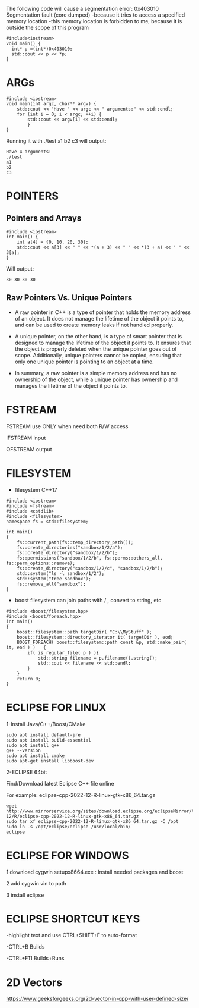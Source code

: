 The following code will cause a segmentation error: 0x403010 Segmentation fault (core dumped)
-because it tries to access a specified memory location
-this memory location is forbidden to me, because it is outside the scope of this program
```
#include<iostream>
void main() {
  int* p =(int*)0x403010;
  std::cout << p << *p;
}
```




# ARGs
```
#include <iostream>
void main(int argc, char** argv) {
    std::cout << "Have " << argc << " arguments:" << std::endl;
    for (int i = 0; i < argc; ++i) {
        std::cout << argv[i] << std::endl;
        }
}
```
Running it with ./test a1 b2 c3 will output:
```
Have 4 arguments:
./test
a1
b2
c3
```

# POINTERS

## Pointers and Arrays
```
#include <iostream>
int main() {
    int a[4] = {0, 10, 20, 30};
    std::cout << a[3] << " " << *(a + 3) << " " << *(3 + a) << " " << 3[a];
}
```
Will output:
```
30 30 30 30
```

## Raw Pointers Vs. Unique Pointers
* A raw pointer in C++ is a type of pointer that holds the memory address of an object. It does not manage the lifetime of the object it points to, and can be used to create memory leaks if not handled properly.

* A unique pointer, on the other hand, is a type of smart pointer that is designed to manage the lifetime of the object it points to. It ensures that the object is properly deleted when the unique pointer goes out of scope. Additionally, unique pointers cannot be copied, ensuring that only one unique pointer is pointing to an object at a time.

* In summary, a raw pointer is a simple memory address and has no ownership of the object, while a unique pointer has ownership and manages the lifetime of the object it points to.


# FSTREAM

FSTREAM use ONLY when need both R/W access

IFSTREAM input

OFSTREAM output


# FILESYSTEM
* filesystem C++17
```
#include <iostream>
#include <fstream>
#include <cstdlib>
#include <filesystem>
namespace fs = std::filesystem;
 
int main()
{
    fs::current_path(fs::temp_directory_path());
    fs::create_directories("sandbox/1/2/a");
    fs::create_directory("sandbox/1/2/b");
    fs::permissions("sandbox/1/2/b", fs::perms::others_all, fs::perm_options::remove);
    fs::create_directory("sandbox/1/2/c", "sandbox/1/2/b");
    std::system("ls -l sandbox/1/2");
    std::system("tree sandbox");
    fs::remove_all("sandbox");
}
```
* boost filesystem
can join paths with / , convert to string, etc
```
#include <boost/filesystem.hpp>
#include <boost/foreach.hpp>
int main()
{
	boost::filesystem::path targetDir( "C:\\MyStuff" ); 
	boost::filesystem::directory_iterator it( targetDir ), eod;
	BOOST_FOREACH( boost::filesystem::path const &p, std::make_pair( it, eod ) )   { 
		if( is_regular_file( p ) ){
			std::string filename = p.filename().string();
			std::cout << filename << std::endl;
		} 
	}
	return 0;
}
```

# ECLIPSE FOR LINUX

1-Install Java/C++/Boost/CMake
```
sudo apt install default-jre
sudo apt install build-essential
sudo apt install g++
g++ --version
sudo apt install cmake
sudo apt-get install libboost-dev
```

2-ECLIPSE 64bit

Find/Download latest Eclipse C++ file online

For example: eclipse-cpp-2022-12-R-linux-gtk-x86_64.tar.gz 

```
wget http://www.mirrorservice.org/sites/download.eclipse.org/eclipseMirror/technology/epp/downloads/release/2022-12/R/eclipse-cpp-2022-12-R-linux-gtk-x86_64.tar.gz
sudo tar xf eclipse-cpp-2022-12-R-linux-gtk-x86_64.tar.gz -C /opt
sudo ln -s /opt/eclipse/eclipse /usr/local/bin/
eclipse
```

# ECLIPSE FOR WINDOWS

1 download cygwin setupx8664.exe : Install needed packages and boost

2 add cygwin vin to path

3 install eclipse



# ECLIPSE SHORTCUT KEYS

-highlight text and use CTRL+SHIFT+F to auto-format

-CTRL+B Builds

-CTRL+F11 Builds+Runs


# 2D Vectors
https://www.geeksforgeeks.org/2d-vector-in-cpp-with-user-defined-size/

